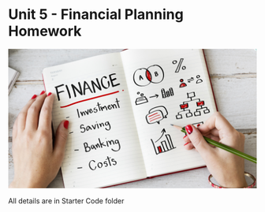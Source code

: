 # Unit 5 - Financial Planning Homework

![Financial Planner](Images/financial-planner.png)




All details are in Starter Code folder
